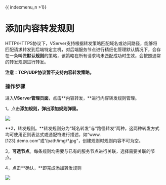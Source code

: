 {{ indexmenu_n >1}}

# 添加内容转发规则

HTTP/HTTPS协议下，VServer支持根据转发策略匹配域名或访问路径，能够将匹配请求转发到后端特定主机，对后端服务节点进行精细化管理默认情况下，会存在一条叫做**默认规则**的策略，该策略在所有请求均未匹配成功时生效，会按照通常的转发规则进行转发。

**注意：TCP/UDP协议暂不支持内容转发策略。**

### 操作步骤

进入**VServer管理页面**，点击**内容转发，**进行内容转发规则管理。

1，点击**添加规则，弹出添加规则弹窗。**

![](../../../.gitbook/assets/image%20%2835%29.png)

**2，转发规则。**转发规则分为“域名转发”与“路径转发”两种，这两种转发方式均可使用正则表达式或通配符进行描述，如“www.\[123\].demo.com”或“/path/img/\*.jpg”，创建规则时规则内容不可为空。

3，**可选节点**。每条规则均需要与已有的服务节点进行关联，选择需要关联的节点。

4，点击**确认，**即完成添加转发规则

![](../../../.gitbook/assets/image%20%2845%29.png)



